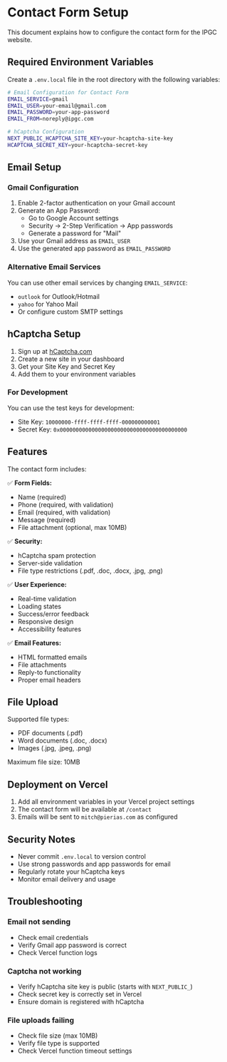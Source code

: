 # Contact Form Setup

This document explains how to configure the contact form for the IPGC website.

## Required Environment Variables

Create a `.env.local` file in the root directory with the following variables:

```bash
# Email Configuration for Contact Form
EMAIL_SERVICE=gmail
EMAIL_USER=your-email@gmail.com
EMAIL_PASSWORD=your-app-password
EMAIL_FROM=noreply@ipgc.com

# hCaptcha Configuration
NEXT_PUBLIC_HCAPTCHA_SITE_KEY=your-hcaptcha-site-key
HCAPTCHA_SECRET_KEY=your-hcaptcha-secret-key
```

## Email Setup

### Gmail Configuration
1. Enable 2-factor authentication on your Gmail account
2. Generate an App Password:
   - Go to Google Account settings
   - Security → 2-Step Verification → App passwords
   - Generate a password for "Mail"
3. Use your Gmail address as `EMAIL_USER`
4. Use the generated app password as `EMAIL_PASSWORD`

### Alternative Email Services
You can use other email services by changing `EMAIL_SERVICE`:
- `outlook` for Outlook/Hotmail
- `yahoo` for Yahoo Mail
- Or configure custom SMTP settings

## hCaptcha Setup

1. Sign up at [hCaptcha.com](https://www.hcaptcha.com/)
2. Create a new site in your dashboard
3. Get your Site Key and Secret Key
4. Add them to your environment variables

### For Development
You can use the test keys for development:
- Site Key: `10000000-ffff-ffff-ffff-000000000001`
- Secret Key: `0x0000000000000000000000000000000000000000`

## Features

The contact form includes:

✅ **Form Fields:**
- Name (required)
- Phone (required, with validation)
- Email (required, with validation)
- Message (required)
- File attachment (optional, max 10MB)

✅ **Security:**
- hCaptcha spam protection
- Server-side validation
- File type restrictions (.pdf, .doc, .docx, .jpg, .png)

✅ **User Experience:**
- Real-time validation
- Loading states
- Success/error feedback
- Responsive design
- Accessibility features

✅ **Email Features:**
- HTML formatted emails
- File attachments
- Reply-to functionality
- Proper email headers

## File Upload

Supported file types:
- PDF documents (.pdf)
- Word documents (.doc, .docx)
- Images (.jpg, .jpeg, .png)

Maximum file size: 10MB

## Deployment on Vercel

1. Add all environment variables in your Vercel project settings
2. The contact form will be available at `/contact`
3. Emails will be sent to `mitch@pierias.com` as configured

## Security Notes

- Never commit `.env.local` to version control
- Use strong passwords and app passwords for email
- Regularly rotate your hCaptcha keys
- Monitor email delivery and usage

## Troubleshooting

### Email not sending
- Check email credentials
- Verify Gmail app password is correct
- Check Vercel function logs

### Captcha not working
- Verify hCaptcha site key is public (starts with `NEXT_PUBLIC_`)
- Check secret key is correctly set in Vercel
- Ensure domain is registered with hCaptcha

### File uploads failing
- Check file size (max 10MB)
- Verify file type is supported
- Check Vercel function timeout settings
